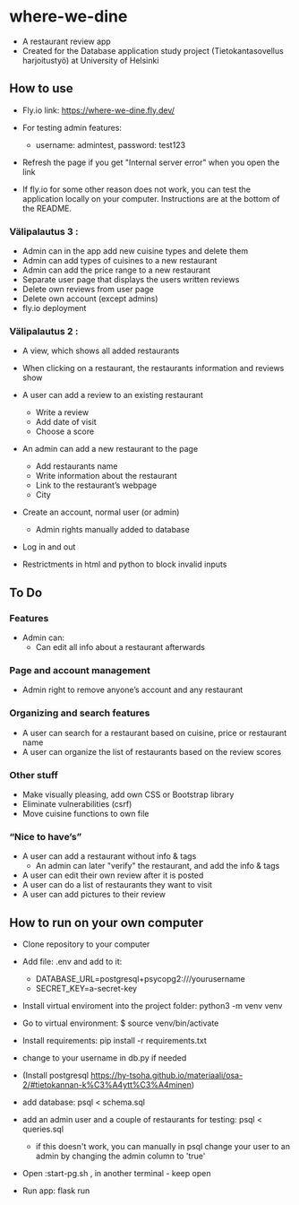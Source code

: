 # where-we-dine

- A restaurant review app
- Created for the Database application study project (Tietokantasovellus harjoitustyö) at University of Helsinki

 
## How to use
- Fly.io link: https://where-we-dine.fly.dev/
- For testing admin features: 
    - username: admintest, password: test123 
  
- Refresh the page if you get "Internal server error" when you open the link
- If fly.io for some other reason does not work, you can test the application locally on your computer. Instructions are at the bottom of the README.

### Välipalautus 3 :

- Admin can in the app add new cuisine types and delete them
- Admin can add types of cuisines to a new restaurant
- Admin can add the price range to a new restaurant
- Separate user page that displays the users written reviews
- Delete own reviews from user page
- Delete own account (except admins)
- fly.io deployment


### Välipalautus 2 : 

- A view, which shows all added restaurants 
- When clicking on a restaurant, the restaurants information and reviews show 
- A user can add a review to an existing restaurant 
    - Write a review 
    - Add date of visit 
    - Choose a score 

- An admin can add a new restaurant to the page 
    - Add restaurants name 
    - Write information about the restaurant 
    - Link to the restaurant’s webpage 
    - City 
 
- Create an account, normal user (or admin)
    - Admin rights manually added to database

- Log in and out 
- Restrictments in html and python to block invalid inputs


## To Do

### Features
- Admin can:
    - Can edit all info about a restaurant afterwards

### Page and account management
- Admin right to remove anyone’s account and any restaurant 

### Organizing and search features 
- A user can search for a restaurant based on cuisine, price or restaurant name
- A user can organize the list of restaurants based on the review scores 
 
### Other stuff
- Make visually pleasing, add own CSS or Bootstrap library
- Eliminate vulnerabilities (csrf)
- Move cuisine functions to own file


### “Nice to have’s”
- A user can add a restaurant without info & tags 
    - An admin can later "verify" the restaurant, and add the info & tags 
- A user can edit their own review after it is posted 
- A user can do a list of restaurants they want to visit 
- A user can add pictures to their review

## How to run on your own computer
- Clone repository to your computer
- Add file: .env and add to it: 
    - DATABASE_URL=postgresql+psycopg2:///yourusername  
    - SECRET_KEY=a-secret-key
- Install virtual enviroment into the project folder: python3 -m venv venv
- Go to virtual environment: $ source venv/bin/activate
- Install requirements: pip install -r requirements.txt

- change to your username in db.py if needed
- (Install postgresql https://hy-tsoha.github.io/materiaali/osa-2/#tietokannan-k%C3%A4ytt%C3%A4minen)
- add database: psql < schema.sql
- add an admin user and a couple of restaurants for testing: psql < queries.sql
    - if this doesn't work, you can manually in psql change your user to an admin by changing the admin column to 'true'
- Open :start-pg.sh , in another terminal - keep open
- Run app: flask run
